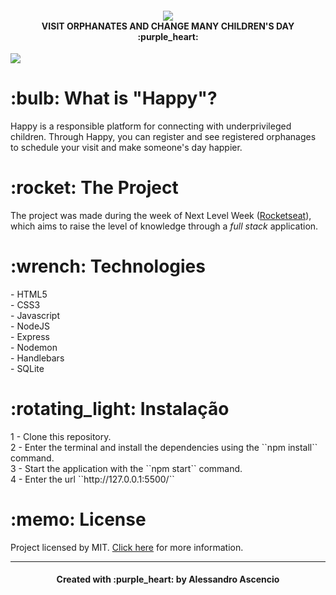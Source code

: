 <h4 align="center"> <img src="https://github.com/ascenciodev/nlw3_happy/blob/master/info/logo.png"><br>
VISIT ORPHANATES AND CHANGE MANY CHILDREN'S DAY :purple_heart: </h4>

<img src="https://github.com/ascenciodev/nlw3_happy/blob/master/info/happyproject.png">

<h1 align="left">
    :bulb: What is "Happy"?
</h1>
<p align="left">Happy is a responsible platform for connecting with underprivileged children.
Through Happy, you can register and see registered orphanages to schedule your visit and make someone's day happier.</p>

<h1 align="left">
    :rocket: The Project
</h1>
<p align="left">The project was made during the week of Next Level Week (<a href="https://rocketseat.com.br/">Rocketseat</a>), which aims to raise the level of knowledge through a <i>full stack</i> application.</p>

<h1 align="left">
    :wrench: Technologies 
</h1>
<p align="left">- HTML5
        <br>
- CSS3
        <br>
- Javascript
        <br>
- NodeJS
        <br>
- Express
        <br>
- Nodemon
        <br>
- Handlebars
        <br>
- SQLite</p>

<h1 align="left">
    :rotating_light: Instalação
</h1>
<p align="left">1 - Clone this repository.
<br>
        2 - Enter the terminal and install the dependencies using the ``npm install`` command.
        <br>
        3 - Start the application with the ``npm start`` command.
        <br>
        4 - Enter the url ``http://127.0.0.1:5500/``
</p>

<h1 align="left">
    :memo: License
</h1>
<p align="left">Project licensed by MIT. <a href="https://github.com/ascenciodev/nlw3_happy/blob/master/LICENSE">Click here</a> for more information.</p>
<hr>
<h4 align="center">Created with :purple_heart: by Alessandro Ascencio</h4>



